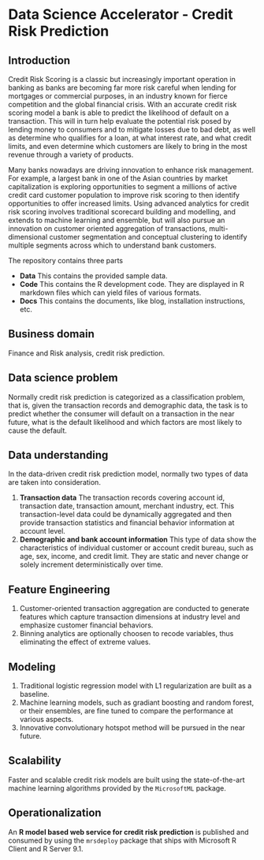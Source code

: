 # Data Science Accelerator - Credit Risk Prediction

## Introduction

Credit Risk Scoring is a classic but increasingly important operation in banking as banks are becoming far more risk careful when lending for mortgages or commercial purposes, in an industry known for fierce competition and the global financial crisis. With an accurate credit risk scoring model a bank is able to predict the likelihood of default on a transaction. This will in turn help evaluate the potential risk posed by lending money to consumers and to mitigate losses due to bad debt, as well as determine who qualifies for a loan, at what interest rate, and what credit limits, and even determine which customers are likely to bring in the most revenue through a variety of products.

Many banks nowadays are driving innovation to enhance risk management. For example, a largest bank in one of the Asian countries by market capitalization is exploring opportunities to segment a millions of active credit card customer population to improve risk scoring to then identify opportunities to offer increased limits. Using advanced analytics for credit risk scoring involves traditional scorecard building and modelling, and extends to machine learning and ensemble, but will also pursue an innovation on customer oriented aggregation of transactions, multi-dimensional customer segmentation and conceptual clustering to identify multiple segments across which to understand bank customers.

The repository contains three parts

- **Data** This contains the provided sample data. 
- **Code** This contains the R development code. They are displayed in R markdown files which can yield files of various formats. 
- **Docs** This contains the documents, like blog, installation instructions, etc. 

## Business domain

Finance and Risk analysis, credit risk prediction.

## Data science problem

Normally credit risk prediction is categorized as a classification problem, that is, given the transaction records and demographic data, the task is to predict whether the consumer will default on a transaction in the near future, what is the default likelihood and which factors are most likely to cause the default. 

## Data understanding

In the data-driven credit risk prediction model, normally two types of data are taken into consideration. 

1. **Transaction data** The transaction records covering account id, transaction date, transaction amount, merchant industry, ect. This transaction-level data could be dynamically aggregated and then provide transaction statistics and financial behavior information at account level.
2. **Demographic and bank account information** This type of data show the characteristics of individual customer or account credit bureau, such as age, sex, income, and credit limit. They are static and never change or solely increment deterministically over time.

## Feature Engineering

1. Customer-oriented transaction aggregation are conducted to generate features which capture transaction dimensions at industry level and emphasize customer financial behaviors.
2. Binning analytics are optionally choosen to recode variables, thus eliminating the effect of extreme values.

## Modeling

1. Traditional logistic regression model with L1 regularization are built as a baseline.
2. Machine learning models, such as gradiant boosting and random forest, or their ensembles, are fine tuned to compare the performance at various aspects. 
3. Innovative convolutionary hotspot method will be pursued in the near future.

## Scalability

Faster and scalable credit risk models are built using the state-of-the-art machine learning algorithms provided by the `MicrosoftML` package.

## Operationalization

An **R model based web service for credit risk prediction** is published and consumed by using the `mrsdeploy` package that ships with Microsoft R Client and R Server 9.1.
 